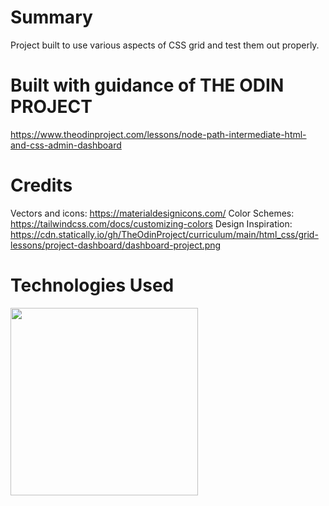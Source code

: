 # Summary
Project built to use various aspects of CSS grid and test them out properly.

# Built with guidance of THE ODIN PROJECT

https://www.theodinproject.com/lessons/node-path-intermediate-html-and-css-admin-dashboard

# Credits
Vectors and icons: https://materialdesignicons.com/
Color Schemes: https://tailwindcss.com/docs/customizing-colors
Design Inspiration: https://cdn.statically.io/gh/TheOdinProject/curriculum/main/html_css/grid-lessons/project-dashboard/dashboard-project.png

# Technologies Used
<img src="https://user-images.githubusercontent.com/38109596/173184290-471481d8-a94b-4fca-97bb-192cdd37105a.png" width="300">
